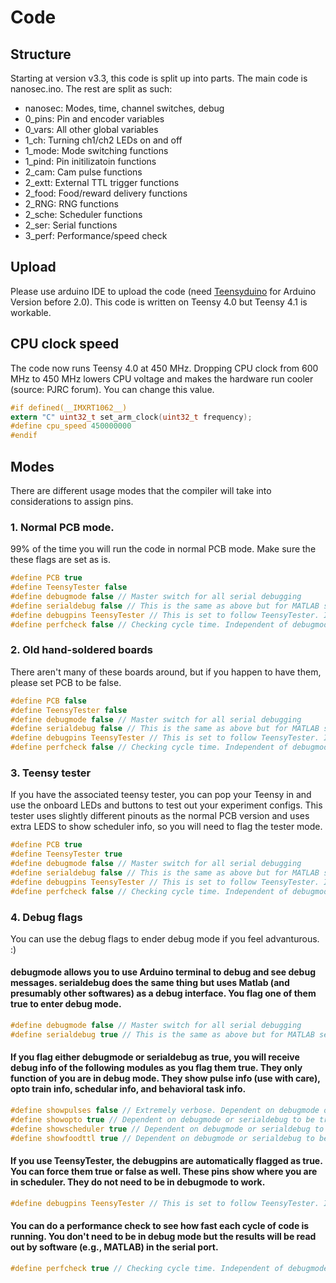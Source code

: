 # Code

## Structure
Starting at version v3.3, this code is split up into parts. The main code is nanosec.ino. The rest are split as such:

* nanosec:	Modes, time, channel switches, debug
* 0_pins: 	Pin and encoder variables
* 0_vars: 	All other global variables
* 1_ch:   Turning ch1/ch2 LEDs on and off
* 1_mode: Mode switching functions
* 1_pind: Pin initilizatoin functions
* 2_cam:  Cam pulse functions
* 2_extt: External TTL trigger functions
* 2_food: Food/reward delivery functions
* 2_RNG:  RNG functions
* 2_sche: Scheduler functions
* 2_ser:  Serial functions
* 3_perf: Performance/speed check

## Upload
Please use arduino IDE to upload the code (need [Teensyduino](https://www.pjrc.com/teensy/teensyduino.html) for Arduino Version before 2.0). This code is written on Teensy 4.0 but Teensy 4.1 is workable.

## CPU clock speed
The code now runs Teensy 4.0 at 450 MHz. Dropping CPU clock from 600 MHz to 450 MHz lowers CPU voltage and makes the hardware run cooler (source: PJRC forum). You can change this value.

```C
#if defined(__IMXRT1062__)
extern "C" uint32_t set_arm_clock(uint32_t frequency);
#define cpu_speed 450000000
#endif
```

## Modes
There are different usage modes that the compiler will take into considerations to assign pins.

### 1. Normal PCB mode.
99% of the time you will run the code in normal PCB mode. Make sure the these flags are set as is.
```C
#define PCB true
#define TeensyTester false
#define debugmode false // Master switch for all serial debugging
#define serialdebug false // This is the same as above but for MATLAB serial debugging
#define debugpins TeensyTester // This is set to follow TeensyTester. It is independent of debugmode/serialdebug
#define perfcheck false // Checking cycle time. Independent of debugmode/serialdebug
```

### 2. Old hand-soldered boards
There aren't many of these boards around, but if you happen to have them, please set PCB to be false.
```C
#define PCB false
#define TeensyTester false
#define debugmode false // Master switch for all serial debugging
#define serialdebug false // This is the same as above but for MATLAB serial debugging
#define debugpins TeensyTester // This is set to follow TeensyTester. It is independent of debugmode/serialdebug
#define perfcheck false // Checking cycle time. Independent of debugmode/serialdebug
```

### 3. Teensy tester
If you have the associated teensy tester, you can pop your Teensy in and use the onboard LEDs and buttons to test out your experiment configs. This tester uses slightly different pinouts as the normal PCB version and uses extra LEDS to show scheduler info, so you will need to flag the tester mode.
```C
#define PCB true
#define TeensyTester true
#define debugmode false // Master switch for all serial debugging
#define serialdebug false // This is the same as above but for MATLAB serial debugging
#define debugpins TeensyTester // This is set to follow TeensyTester. It is independent of debugmode/serialdebug
#define perfcheck false // Checking cycle time. Independent of debugmode/serialdebug
```

### 4. Debug flags
You can use the debug flags to ender debug mode if you feel advanturous. :)

#### debugmode allows you to use Arduino terminal to debug and see debug messages. serialdebug does the same thing but uses Matlab (and presumably other softwares) as a debug interface. You flag one of them true to enter debug mode.
```C
#define debugmode false // Master switch for all serial debugging
#define serialdebug true // This is the same as above but for MATLAB serial debugging
```

#### If you flag either debugmode or serialdebug as true, you will receive debug info of the following modules as you flag them true. They only function of you are in debug mode. They show pulse info (use with care), opto train info, schedular info, and behavioral task info.
```C
#define showpulses false // Extremely verbose. Dependent on debugmode or serialdebug to be true
#define showopto true // Dependent on debugmode or serialdebug to be true
#define showscheduler true // Dependent on debugmode or serialdebug to be true
#define showfoodttl true // Dependent on debugmode or serialdebug to be true
```

#### If you use TeensyTester, the debugpins are automatically flagged as true. You can force them true or false as well. These pins show where you are in scheduler. They do not need to be in debugmode to work.
```C
#define debugpins TeensyTester // This is set to follow TeensyTester. It is independent of debugmode/serialdebug
```

#### You can do a performance check to see how fast each cycle of code is running. You don't need to be in debug mode but the results will be read out by software (e.g., MATLAB) in the serial port.
```C
#define perfcheck true // Checking cycle time. Independent of debugmode/serialdebug
```
